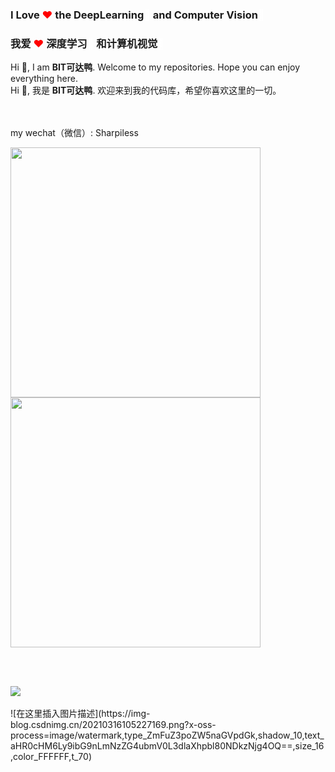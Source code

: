  ### I Love <span style="color:red">❤</span> the DeepLearning<span style="color:white">🧠</span> and Computer Vision<span style="color:white">👀</span>
 ### 我爱 <span style="color:red"> ❤</span> 深度学习<span style="color:white">🧠</span> 和计算机视觉<span style="color:white">👀</span>

Hi 👋, I am **BIT可达鸭**. Welcome to my repositories. Hope you can enjoy everything here.</br>
Hi 👋, 我是 **BIT可达鸭**. 欢迎来到我的代码库，希望你喜欢这里的一切。</br><br></br>

my wechat（微信）: Sharpiless


<b>
    <image src="https://github-readme-stats.vercel.app/api?username=sharpiless&show_icons=true&theme=tokyonight" width=400>
    </image>
</b>
<b>
    <image src="https://github-readme-stats.vercel.app/api/top-langs/?username=sharpiless&layout=compact&theme=tokyonight&hide=html" width=400></image>
</b>

<br></br>

<image src="https://github-profile-trophy.vercel.app/?username=sharpiless&theme=dracula"/>
<br></br>
![在这里插入图片描述](https://img-blog.csdnimg.cn/20210316105227169.png?x-oss-process=image/watermark,type_ZmFuZ3poZW5naGVpdGk,shadow_10,text_aHR0cHM6Ly9ibG9nLmNzZG4ubmV0L3dlaXhpbl80NDkzNjg4OQ==,size_16,color_FFFFFF,t_70)
